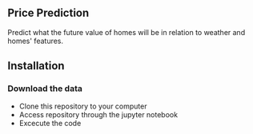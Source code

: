 ## Price Prediction

Predict what the future value of homes will be in relation to weather and homes' features.


## Installation

### Download the data

* Clone this repository to your computer
* Access repository through the jupyter notebook
* Excecute the code